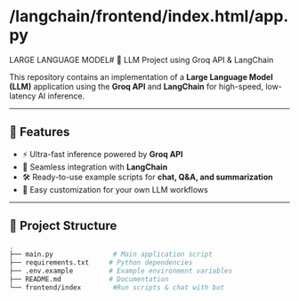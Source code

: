 # /langchain/frontend/index.html/app.py
LARGE LANGUAGE MODEL# 🚀 LLM Project using Groq API & LangChain

This repository contains an implementation of a **Large Language Model (LLM)** application using the **Groq API** and **LangChain** for high-speed, low-latency AI inference.

---

## 📌 Features
- ⚡ Ultra-fast inference powered by **Groq API**
- 🧠 Seamless integration with **LangChain**
- 🛠 Ready-to-use example scripts for **chat, Q&A, and summarization**
- 📄 Easy customization for your own LLM workflows

---

## 📂 Project Structure
```bash
.
├── main.py               # Main application script
├── requirements.txt     # Python dependencies
├── .env.example         # Example environment variables
├── README.md            # Documentation
└── frontend/index        #Run scripts & chat with bot
